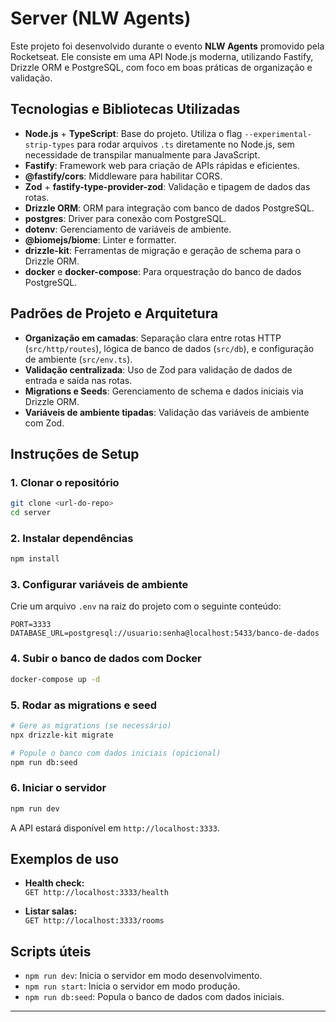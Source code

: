 # Server (NLW Agents)

Este projeto foi desenvolvido durante o evento **NLW Agents** promovido pela Rocketseat. Ele consiste em uma API Node.js moderna, utilizando Fastify, Drizzle ORM e PostgreSQL, com foco em boas práticas de organização e validação.

## Tecnologias e Bibliotecas Utilizadas

- **Node.js** + **TypeScript**: Base do projeto. Utiliza o flag `--experimental-strip-types` para rodar arquivos `.ts` diretamente no Node.js, sem necessidade de transpilar manualmente para JavaScript.
- **Fastify**: Framework web para criação de APIs rápidas e eficientes.
- **@fastify/cors**: Middleware para habilitar CORS.
- **Zod** + **fastify-type-provider-zod**: Validação e tipagem de dados das rotas.
- **Drizzle ORM**: ORM para integração com banco de dados PostgreSQL.
- **postgres**: Driver para conexão com PostgreSQL.
- **dotenv**: Gerenciamento de variáveis de ambiente.
- **@biomejs/biome**: Linter e formatter.
- **drizzle-kit**: Ferramentas de migração e geração de schema para o Drizzle ORM.
- **docker** e **docker-compose**: Para orquestração do banco de dados PostgreSQL.

## Padrões de Projeto e Arquitetura

- **Organização em camadas**: Separação clara entre rotas HTTP (`src/http/routes`), lógica de banco de dados (`src/db`), e configuração de ambiente (`src/env.ts`).
- **Validação centralizada**: Uso de Zod para validação de dados de entrada e saída nas rotas.
- **Migrations e Seeds**: Gerenciamento de schema e dados iniciais via Drizzle ORM.
- **Variáveis de ambiente tipadas**: Validação das variáveis de ambiente com Zod.

## Instruções de Setup

### 1. Clonar o repositório

```bash
git clone <url-do-repo>
cd server
```

### 2. Instalar dependências

```bash
npm install
```

### 3. Configurar variáveis de ambiente

Crie um arquivo `.env` na raiz do projeto com o seguinte conteúdo:

```
PORT=3333
DATABASE_URL=postgresql://usuario:senha@localhost:5433/banco-de-dados
```

### 4. Subir o banco de dados com Docker

```bash
docker-compose up -d
```

### 5. Rodar as migrations e seed

```bash
# Gere as migrations (se necessário)
npx drizzle-kit migrate

# Popule o banco com dados iniciais (opicional)
npm run db:seed
```

### 6. Iniciar o servidor

```bash
npm run dev
```

A API estará disponível em `http://localhost:3333`.

## Exemplos de uso

- **Health check:**  
  `GET http://localhost:3333/health`

- **Listar salas:**  
  `GET http://localhost:3333/rooms`

## Scripts úteis

- `npm run dev`: Inicia o servidor em modo desenvolvimento.
- `npm run start`: Inicia o servidor em modo produção.
- `npm run db:seed`: Popula o banco de dados com dados iniciais.

--- 